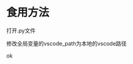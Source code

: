 <!--
 * @Author: MulaRoakee
 * @Date: 2020-08-06 14:43:00
 * @LastEditTime: 2020-08-07 07:21:52
 * @LastEditors: MulaRoakee
 * @Description: vscode设置右键三件套的说明
 * @Copyright 2020 OBKoro1
-->
# 食用方法
打开.py文件

修改全局变量的vscode_path为本地的vscode路径

ok